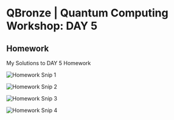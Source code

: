 # QBronze | Quantum Computing Workshop: DAY 5

## Homework

My Solutions to DAY 5 Homework

![Homework Snip 1](https://github.com/aryashah2k/Quantum-Computing-Collection-Of-Resources/blob/main/QWorld's%20Global%20Quantum%20Programming%20Workshop/DAY%205/Homework/assets/Homework%20Snip%201.png)


![Homework Snip 2](https://github.com/aryashah2k/Quantum-Computing-Collection-Of-Resources/blob/main/QWorld's%20Global%20Quantum%20Programming%20Workshop/DAY%205/Homework/assets/Homework%20Snip%202.png)


![Homework Snip 3](https://github.com/aryashah2k/Quantum-Computing-Collection-Of-Resources/blob/main/QWorld's%20Global%20Quantum%20Programming%20Workshop/DAY%205/Homework/assets/Homework%20Snip%203.png)


![Homework Snip 4](https://github.com/aryashah2k/Quantum-Computing-Collection-Of-Resources/blob/main/QWorld's%20Global%20Quantum%20Programming%20Workshop/DAY%205/Homework/assets/Homework%20Snip%204.png)









